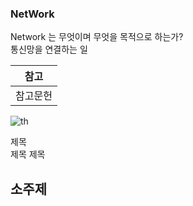 <h3>NetWork</h3>
Network 는 무엇이며 무엇을 목적으로 하는가?<br>
통신망을 연결하는 일

|참고|
|-|
|참고문헌|

![th](https://github.com/user-attachments/assets/31fc1893-5de9-48ce-9cba-dbd432112c0f)

제목<br>
제목
제목

소주제
---
```

```
